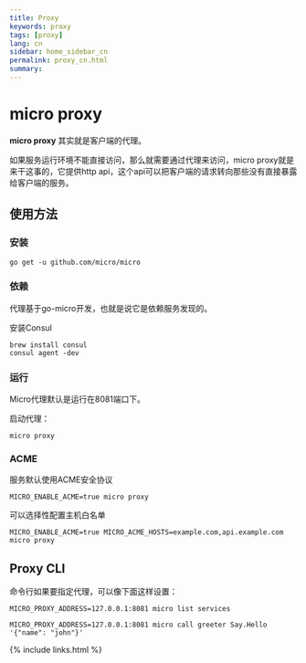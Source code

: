```yaml
---
title: Proxy
keywords: proxy
tags: [proxy]
lang: cn
sidebar: home_sidebar_cn
permalink: proxy_cn.html
summary: 
---
```


# micro proxy

**micro proxy** 其实就是客户端的代理。

如果服务运行环境不能直接访问，那么就需要通过代理来访问，micro proxy就是来干这事的，它提供http api，这个api可以把客户端的请求转向那些没有直接暴露给客户端的服务。

## 使用方法

### 安装

```shell
go get -u github.com/micro/micro
```

### 依赖

代理基于go-micro开发，也就是说它是依赖服务发现的。

安装Consul

```
brew install consul
consul agent -dev
```

### 运行

Micro代理默认是运行在8081端口下。

启动代理：

```shell
micro proxy
```

### ACME

服务默认使用ACME安全协议

```
MICRO_ENABLE_ACME=true micro proxy
```

可以选择性配置主机白名单

```
MICRO_ENABLE_ACME=true MICRO_ACME_HOSTS=example.com,api.example.com micro proxy 
```

## Proxy CLI

命令行如果要指定代理，可以像下面这样设置：

```shell
MICRO_PROXY_ADDRESS=127.0.0.1:8081 micro list services
```

```
MICRO_PROXY_ADDRESS=127.0.0.1:8081 micro call greeter Say.Hello '{"name": "john"}'
```

{% include links.html %}
